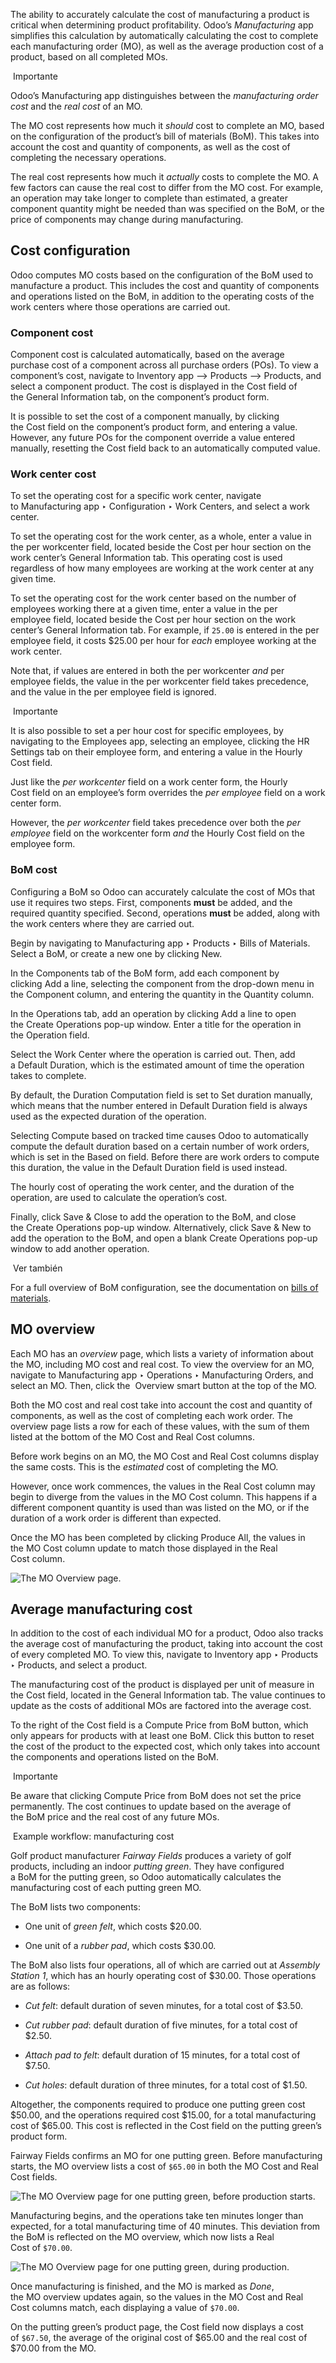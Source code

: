 The ability to accurately calculate the cost of manufacturing a product is critical when determining product profitability. Odoo’s _Manufacturing_ app simplifies this calculation by automatically calculating the cost to complete each manufacturing order (MO), as well as the average production cost of a product, based on all completed MOs.

 Importante

Odoo’s Manufacturing app distinguishes between the _manufacturing order cost_ and the _real cost_ of an MO.

The MO cost represents how much it _should_ cost to complete an MO, based on the configuration of the product’s bill of materials (BoM). This takes into account the cost and quantity of components, as well as the cost of completing the necessary operations.

The real cost represents how much it _actually_ costs to complete the MO. A few factors can cause the real cost to differ from the MO cost. For example, an operation may take longer to complete than estimated, a greater component quantity might be needed than was specified on the BoM, or the price of components may change during manufacturing.

## Cost configuration[](https://www.odoo.com/documentation/17.0/es/applications/inventory_and_mrp/manufacturing/basic_setup/mo_costs.html#cost-configuration "Enlazar permanentemente con este título")

Odoo computes MO costs based on the configuration of the BoM used to manufacture a product. This includes the cost and quantity of components and operations listed on the BoM, in addition to the operating costs of the work centers where those operations are carried out.

### Component cost[](https://www.odoo.com/documentation/17.0/es/applications/inventory_and_mrp/manufacturing/basic_setup/mo_costs.html#component-cost "Enlazar permanentemente con este título")

Component cost is calculated automatically, based on the average purchase cost of a component across all purchase orders (POs). To view a component’s cost, navigate to Inventory app –> Products –> Products, and select a component product. The cost is displayed in the Cost field of the General Information tab, on the component’s product form.

It is possible to set the cost of a component manually, by clicking the Cost field on the component’s product form, and entering a value. However, any future POs for the component override a value entered manually, resetting the Cost field back to an automatically computed value.

### Work center cost[](https://www.odoo.com/documentation/17.0/es/applications/inventory_and_mrp/manufacturing/basic_setup/mo_costs.html#work-center-cost "Enlazar permanentemente con este título")

To set the operating cost for a specific work center, navigate to Manufacturing app ‣ Configuration ‣ Work Centers, and select a work center.

To set the operating cost for the work center, as a whole, enter a value in the per workcenter field, located beside the Cost per hour section on the work center’s General Information tab. This operating cost is used regardless of how many employees are working at the work center at any given time.

To set the operating cost for the work center based on the number of employees working there at a given time, enter a value in the per employee field, located beside the Cost per hour section on the work center’s General Information tab. For example, if `25.00` is entered in the per employee field, it costs $25.00 per hour for _each_ employee working at the work center.

Note that, if values are entered in both the per workcenter _and_ per employee fields, the value in the per workcenter field takes precedence, and the value in the per employee field is ignored.

 Importante

It is also possible to set a per hour cost for specific employees, by navigating to the Employees app, selecting an employee, clicking the HR Settings tab on their employee form, and entering a value in the Hourly Cost field.

Just like the _per workcenter_ field on a work center form, the Hourly Cost field on an employee’s form overrides the _per employee_ field on a work center form.

However, the _per workcenter_ field takes precedence over both the _per employee_ field on the workcenter form _and_ the Hourly Cost field on the employee form.

### BoM cost[](https://www.odoo.com/documentation/17.0/es/applications/inventory_and_mrp/manufacturing/basic_setup/mo_costs.html#bom-cost "Enlazar permanentemente con este título")

Configuring a BoM so Odoo can accurately calculate the cost of MOs that use it requires two steps. First, components **must** be added, and the required quantity specified. Second, operations **must** be added, along with the work centers where they are carried out.

Begin by navigating to Manufacturing app ‣ Products ‣ Bills of Materials. Select a BoM, or create a new one by clicking New.

In the Components tab of the BoM form, add each component by clicking Add a line, selecting the component from the drop-down menu in the Component column, and entering the quantity in the Quantity column.

In the Operations tab, add an operation by clicking Add a line to open the Create Operations pop-up window. Enter a title for the operation in the Operation field.

Select the Work Center where the operation is carried out. Then, add a Default Duration, which is the estimated amount of time the operation takes to complete.

By default, the Duration Computation field is set to Set duration manually, which means that the number entered in Default Duration field is always used as the expected duration of the operation.

Selecting Compute based on tracked time causes Odoo to automatically compute the default duration based on a certain number of work orders, which is set in the Based on field. Before there are work orders to compute this duration, the value in the Default Duration field is used instead.

The hourly cost of operating the work center, and the duration of the operation, are used to calculate the operation’s cost.

Finally, click Save & Close to add the operation to the BoM, and close the Create Operations pop-up window. Alternatively, click Save & New to add the operation to the BoM, and open a blank Create Operations pop-up window to add another operation.

 Ver también

For a full overview of BoM configuration, see the documentation on [bills of materials](https://www.odoo.com/documentation/17.0/es/applications/inventory_and_mrp/manufacturing/basic_setup/bill_configuration.html).

## MO overview[](https://www.odoo.com/documentation/17.0/es/applications/inventory_and_mrp/manufacturing/basic_setup/mo_costs.html#mo-overview "Enlazar permanentemente con este título")

Each MO has an _overview_ page, which lists a variety of information about the MO, including MO cost and real cost. To view the overview for an MO, navigate to Manufacturing app ‣ Operations ‣ Manufacturing Orders, and select an MO. Then, click the  Overview smart button at the top of the MO.

Both the MO cost and real cost take into account the cost and quantity of components, as well as the cost of completing each work order. The overview page lists a row for each of these values, with the sum of them listed at the bottom of the MO Cost and Real Cost columns.

Before work begins on an MO, the MO Cost and Real Cost columns display the same costs. This is the _estimated_ cost of completing the MO.

However, once work commences, the values in the Real Cost column may begin to diverge from the values in the MO Cost column. This happens if a different component quantity is used than was listed on the MO, or if the duration of a work order is different than expected.

Once the MO has been completed by clicking Produce All, the values in the MO Cost column update to match those displayed in the Real Cost column.

![The MO Overview page.](https://www.odoo.com/documentation/17.0/es/_images/overview4.png)

## Average manufacturing cost[](https://www.odoo.com/documentation/17.0/es/applications/inventory_and_mrp/manufacturing/basic_setup/mo_costs.html#average-manufacturing-cost "Enlazar permanentemente con este título")

In addition to the cost of each individual MO for a product, Odoo also tracks the average cost of manufacturing the product, taking into account the cost of every completed MO. To view this, navigate to Inventory app ‣ Products ‣ Products, and select a product.

The manufacturing cost of the product is displayed per unit of measure in the Cost field, located in the General Information tab. The value continues to update as the costs of additional MOs are factored into the average cost.

To the right of the Cost field is a Compute Price from BoM button, which only appears for products with at least one BoM. Click this button to reset the cost of the product to the expected cost, which only takes into account the components and operations listed on the BoM.

 Importante

Be aware that clicking Compute Price from BoM does not set the price permanently. The cost continues to update based on the average of the BoM price and the real cost of any future MOs.

 Example workflow: manufacturing cost

Golf product manufacturer _Fairway Fields_ produces a variety of golf products, including an indoor _putting green_. They have configured a BoM for the putting green, so Odoo automatically calculates the manufacturing cost of each putting green MO.

The BoM lists two components:

- One unit of _green felt_, which costs $20.00.
    
- One unit of a _rubber pad_, which costs $30.00.
    

The BoM also lists four operations, all of which are carried out at _Assembly Station 1_, which has an hourly operating cost of $30.00. Those operations are as follows:

- _Cut felt_: default duration of seven minutes, for a total cost of $3.50.
    
- _Cut rubber pad_: default duration of five minutes, for a total cost of $2.50.
    
- _Attach pad to felt_: default duration of 15 minutes, for a total cost of $7.50.
    
- _Cut holes_: default duration of three minutes, for a total cost of $1.50.
    

Altogether, the components required to produce one putting green cost $50.00, and the operations required cost $15.00, for a total manufacturing cost of $65.00. This cost is reflected in the Cost field on the putting green’s product form.

Fairway Fields confirms an MO for one putting green. Before manufacturing starts, the MO overview lists a cost of `$65.00` in both the MO Cost and Real Cost fields.

![The MO Overview page for one putting green, before production starts.](https://www.odoo.com/documentation/17.0/es/_images/overview-before.png)

Manufacturing begins, and the operations take ten minutes longer than expected, for a total manufacturing time of 40 minutes. This deviation from the BoM is reflected on the MO overview, which now lists a Real Cost of `$70.00`.

![The MO Overview page for one putting green, during production.](https://www.odoo.com/documentation/17.0/es/_images/overview-during.png)

Once manufacturing is finished, and the MO is marked as _Done_, the MO overview updates again, so the values in the MO Cost and Real Cost columns match, each displaying a value of `$70.00`.

On the putting green’s product page, the Cost field now displays a cost of `$67.50`, the average of the original cost of $65.00 and the real cost of $70.00 from the MO.